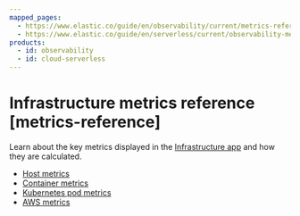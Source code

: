 ```yaml
---
mapped_pages:
  - https://www.elastic.co/guide/en/observability/current/metrics-reference.html
  - https://www.elastic.co/guide/en/serverless/current/observability-metrics-reference.html
products:
  - id: observability
  - id: cloud-serverless
---
```


# Infrastructure metrics reference [metrics-reference]

Learn about the key metrics displayed in the [Infrastructure app](/solutions/observability/apm/infrastructure.md) and how they are calculated.

* [Host metrics](/reference/observability/observability-host-metrics.md)
* [Container metrics](/reference/observability/observability-container-metrics.md)
* [Kubernetes pod metrics](/reference/observability/observability-kubernetes-pod-metrics.md)
* [AWS metrics](/reference/observability/observability-aws-metrics.md)





